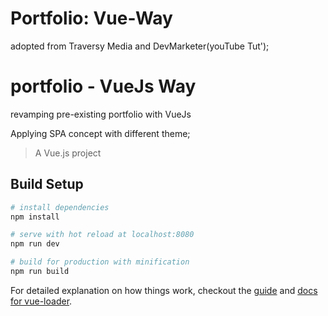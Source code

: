 # Portfolio: Vue-Way

adopted from Traversy Media and DevMarketer(youTube Tut');

# portfolio - VueJs Way

revamping pre-existing portfolio with VueJs

Applying SPA concept with different theme;

> A Vue.js project

## Build Setup

``` bash
# install dependencies
npm install

# serve with hot reload at localhost:8080
npm run dev

# build for production with minification
npm run build
```

For detailed explanation on how things work, checkout the [guide](http://vuejs-templates.github.io/webpack/) and [docs for vue-loader](http://vuejs.github.io/vue-loader).
